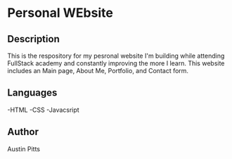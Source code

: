 # Personal WEbsite

## Description
This is the respository for my pesronal website I'm building while attending FullStack academy and constantly improving the more I learn.
This website includes an Main page, About Me, Portfolio, and Contact form.

## Languages
-HTML
-CSS
-Javacsript

## Author
Austin Pitts